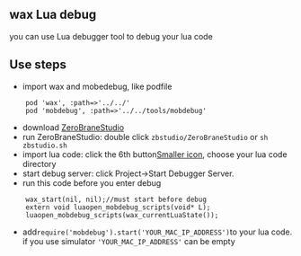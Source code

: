 wax Lua debug
---------
you can use Lua debugger tool to debug your lua code

Use steps
--------
* import wax and mobedebug, like podfile

```
	pod 'wax', :path=>'../../'
	pod 'mobdebug', :path=>'../../tools/mobdebug'
```
* download [ZeroBraneStudio](https://github.com/pkulchenko/ZeroBraneStudio)
* run ZeroBraneStudio: double click `zbstudio/ZeroBraneStudio` or `sh zbstudio.sh`
* import lua code: click the 6th button[Smaller icon](https://github.com/pkulchenko/ZeroBraneStudio/blob/master/zbstudio/res/24/DIR-SETUP.png?raw=true), choose your lua code directory
* start debug server: click Project->Start Debugger Server.
* run this code before you enter debug

```
    wax_start(nil, nil);//must start before debug
    extern void luaopen_mobdebug_scripts(void* L);
    luaopen_mobdebug_scripts(wax_currentLuaState());
```
* add```require('mobdebug').start('YOUR_MAC_IP_ADDRESS')```to your lua code. if you use simulator `'YOUR_MAC_IP_ADDRESS'` can be empty


